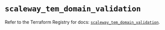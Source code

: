 # `scaleway_tem_domain_validation`

Refer to the Terraform Registry for docs: [`scaleway_tem_domain_validation`](https://registry.terraform.io/providers/scaleway/scaleway/2.57.0/docs/resources/tem_domain_validation).
